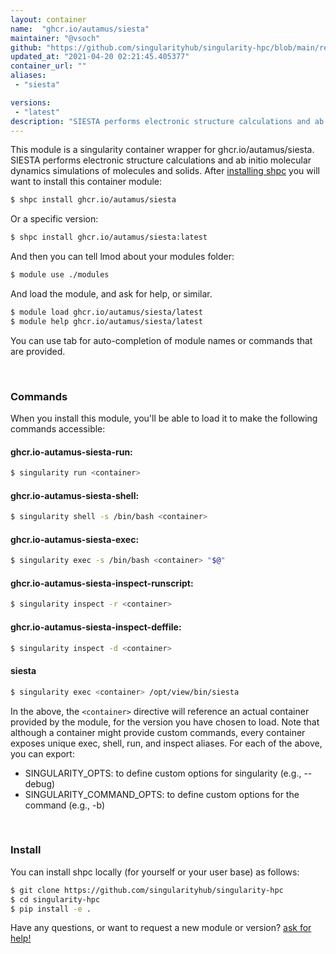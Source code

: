 ```yaml
---
layout: container
name:  "ghcr.io/autamus/siesta"
maintainer: "@vsoch"
github: "https://github.com/singularityhub/singularity-hpc/blob/main/registry/ghcr.io/autamus/siesta/container.yaml"
updated_at: "2021-04-20 02:21:45.405377"
container_url: ""
aliases:
 - "siesta"

versions:
 - "latest"
description: "SIESTA performs electronic structure calculations and ab initio molecular dynamics simulations of molecules and solids."
---
```


This module is a singularity container wrapper for ghcr.io/autamus/siesta.
SIESTA performs electronic structure calculations and ab initio molecular dynamics simulations of molecules and solids.
After [installing shpc](#install) you will want to install this container module:

```bash
$ shpc install ghcr.io/autamus/siesta
```

Or a specific version:

```bash
$ shpc install ghcr.io/autamus/siesta:latest
```

And then you can tell lmod about your modules folder:

```bash
$ module use ./modules
```

And load the module, and ask for help, or similar.

```bash
$ module load ghcr.io/autamus/siesta/latest
$ module help ghcr.io/autamus/siesta/latest
```

You can use tab for auto-completion of module names or commands that are provided.

<br>

### Commands

When you install this module, you'll be able to load it to make the following commands accessible:

#### ghcr.io-autamus-siesta-run:

```bash
$ singularity run <container>
```

#### ghcr.io-autamus-siesta-shell:

```bash
$ singularity shell -s /bin/bash <container>
```

#### ghcr.io-autamus-siesta-exec:

```bash
$ singularity exec -s /bin/bash <container> "$@"
```

#### ghcr.io-autamus-siesta-inspect-runscript:

```bash
$ singularity inspect -r <container>
```

#### ghcr.io-autamus-siesta-inspect-deffile:

```bash
$ singularity inspect -d <container>
```


#### siesta
       
```bash
$ singularity exec <container> /opt/view/bin/siesta
```



In the above, the `<container>` directive will reference an actual container provided
by the module, for the version you have chosen to load. Note that although a container
might provide custom commands, every container exposes unique exec, shell, run, and
inspect aliases. For each of the above, you can export:

 - SINGULARITY_OPTS: to define custom options for singularity (e.g., --debug)
 - SINGULARITY_COMMAND_OPTS: to define custom options for the command (e.g., -b)

<br>
  
### Install

You can install shpc locally (for yourself or your user base) as follows:

```bash
$ git clone https://github.com/singularityhub/singularity-hpc
$ cd singularity-hpc
$ pip install -e .
```

Have any questions, or want to request a new module or version? [ask for help!](https://github.com/singularityhub/singularity-hpc/issues)
